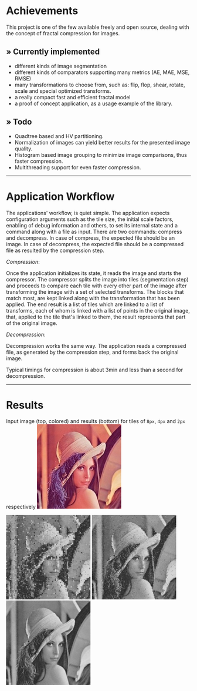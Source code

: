 Achievements
============
This project is one of the few available freely and open source,
dealing with the concept of fractal compression for images.

&raquo; Currently implemented
-----------------------------
* different kinds of image segmentation
* different kinds of comparators
  supporting many metrics (AE, MAE, MSE, RMSE)
* many transformations to choose from,
  such as: flip, flop, shear, rotate,
  scale and special optimized transforms.
* a really compact fast and efficient fractal model
* a proof of concept application, as a usage example of the library.

&raquo; Todo
-------------
* Quadtree based and HV partitioning.
* Normalization of images can yield better results for the presented image quality.
* Histogram based image grouping to minimize image comparisons, thus faster compression.
* Multithreading support for even faster compression.

---

Application Workflow
====================
The applications' workflow, is quiet simple.
The application expects configuration arguments such as the tile size,
the initial scale factors, enabling of debug information and others,
to set its internal state and a command along with a file as input.
There are two commands: compress and decompress.
In case of compress, the expected file should be an image.
In case of decompress, the expected file should be a compressed file
as resulted by the compression step.

_Compression_:

Once the application initializes its state,
it reads the image and starts the compressor.
The compressor splits the image into tiles (segmentation step)
and proceeds to compare each tile with every other part of the image
after transforming the image with a set of selected transforms.
The blocks that match most, are kept linked along with the transformation
that has been applied.
The end result is a list of tiles which are linked to a list of transforms,
each of whom is linked with a list of points in the original image, that,
applied to the tile that's linked to them, the result represents that part
of the original image.

_Decompression_:

Decompression works the same way.
The application reads a compressed file,
as generated by the compression step,
and forms back the original image.

Typical timings for compression is about 3min and less than a second for decompression.

---

Results
=======
Input image (top, colored) and results (bottom)
for tiles of `8px`, `4px` and `2px` respectively
  ![lena](../images/lena.jpg)

  ![8px tile](../images/8px.jpg)
  ![4px tile](../images/4px.jpg)
  ![2px tile](../images/2px.jpg)

